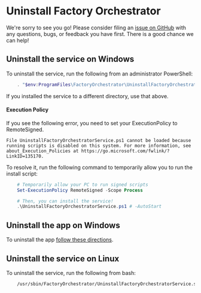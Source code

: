 <!-- Copyright (c) Microsoft Corporation. -->
<!-- Licensed under the MIT license. -->


# Uninstall Factory Orchestrator

We're sorry to see you go! Please consider filing an [issue on GitHub](https://github.com/microsoft/FactoryOrchestrator/issues) with any questions, bugs, or feedback you have first. There is a good chance we can help!

## Uninstall the service on Windows
To uninstall the service, run the following from an administrator PowerShell:
```PowerShell
    . "$env:ProgramFiles\FactoryOrchestrator\UninstallFactoryOrchestratorService.ps1"
```

If you installed the service to a different directory, use that above.

#### Execution Policy
If you see the following error, you need to set your ExecutionPolicy to RemoteSigned.

```File UninstallFactoryOrchestratorService.ps1 cannot be loaded because running scripts is disabled on this system. For more information, see about_Execution_Policies at https://go.microsoft.com/fwlink/?LinkID=135170.```

To resolve it, run the following command to temporarily allow you to run the install script:
```powershell
    # Temporarily allow your PC to run signed scripts
    Set-ExecutionPolicy RemoteSigned -Scope Process

    # Then, you can install the service!
    .\UninstallFactoryOrchestratorService.ps1 # -AutoStart
```

## Uninstall the app on Windows
To uninstall the app [follow these directions](https://support.microsoft.com/en-us/windows/uninstall-or-remove-apps-and-programs-in-windows-10-4b55f974-2cc6-2d2b-d092-5905080eaf98).

## Uninstall the service on Linux
To uninstall the service, run the following from bash:
```Bash
    /usr/sbin/FactoryOrchestrator/UninstallFactoryOrchestratorService.sh
```
